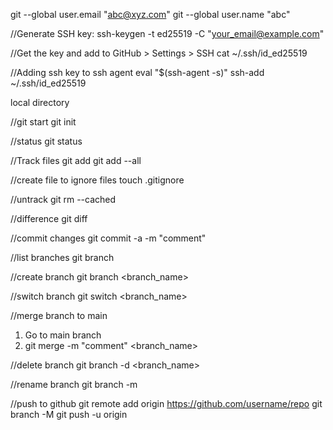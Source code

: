 git --global user.email "abc@xyz.com"
git --global user.name "abc"

//Generate SSH key:
ssh-keygen -t ed25519 -C "your_email@example.com"

//Get the key and add to GitHub > Settings > SSH
cat ~/.ssh/id_ed25519

//Adding ssh key to ssh agent
eval "$(ssh-agent -s)"
ssh-add ~/.ssh/id_ed25519

local directory

//git start
git init

//status
git status

//Track files
git add <file name>
git add --all

//create file to ignore files
touch .gitignore

//untrack
git rm --cached <file>

//difference
git diff

//commit changes
git commit -a -m "comment"

//list branches
git branch

//create branch
git branch <branch_name>

//switch branch
git switch <branch_name>

//merge branch to main
1. Go to main branch
2. git merge -m "comment" <branch_name>

//delete branch
git branch -d <branch_name>

//rename branch
git branch -m <old name> <new name>

//push to github
git remote add origin https://github.com/username/repo
git branch -M <target github branch>
git push -u origin <branch name>

